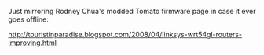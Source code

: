 Just mirroring Rodney Chua's modded Tomato firmware page in case it ever goes offline:

http://touristinparadise.blogspot.com/2008/04/linksys-wrt54gl-routers-improving.html

